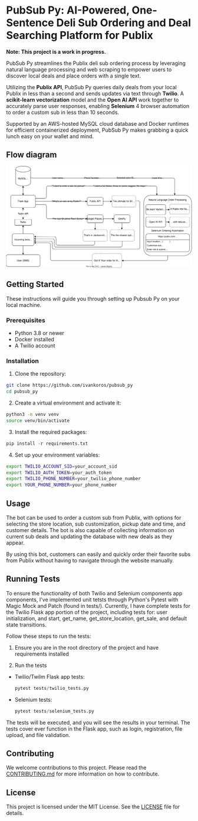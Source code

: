 # PubSub Py: AI-Powered, One-Sentence Deli Sub Ordering and Deal Searching Platform for Publix

**Note: This project is a work in progress.**

PubSub Py streamlines the Publix deli sub ordering process by leveraging natural language processing and web scraping 
to empower users to discover local deals and place orders with a single text.

Utilizing the **Publix API**, PubSub Py queries daily deals from your local Publix in less than a second and sends updates
via text through **Twilio**. A **scikit-learn vectorization** model and the **Open AI API** work together to accurately parse user
responses, enabling **Selenium** 4 browser automation to order a custom sub in less than 10 seconds.

Supported by an AWS-hosted MySQL cloud database and Docker runtimes for efficient containerized deployment, 
PubSub Py makes grabbing a quick lunch easy on your wallet and mind.

## Flow diagram
![Flow](pubsubpy_Flow.svg)

## Getting Started

These instructions will guide you through setting up Pubsub Py on your local machine.

### Prerequisites

- Python 3.8 or newer
- Docker installed
- A Twilio account

### Installation

1. Clone the repository:
```bash
git clone https://github.com/ivankoros/pubsub_py
cd pubsub_py
```

2. Create a virtual environment and activate it:
```bash
python3 -m venv venv
source venv/bin/activate
```


3. Install the required packages:
```python
pip install -r requirements.txt
```

4. Set up your environment variables:
```bash
export TWILIO_ACCOUNT_SID=your_account_sid
export TWILIO_AUTH_TOKEN=your_auth_token
export TWILIO_PHONE_NUMBER=your_twilio_phone_number
export YOUR_PHONE_NUMBER=your_phone_number
```

## Usage

The bot can be used to order a custom sub from Publix, with options for selecting the store location, sub customization, pickup date and time, and customer details. The bot is also capable of collecting information on current sub deals and updating the database with new deals as they appear.

By using this bot, customers can easily and quickly order their favorite subs from Publix without having to navigate through the website manually.

## Running Tests

To ensure the functionality of both Twilio and Selenium components app components, I've implemented unit tetsts through Python's Pytest with Magic Mock and Patch (found in tests/). Currently, I have complete tests for the Twilio Flask app portion of the project, including tests for: user initialization, and start, get_name, get_store_location, get_sale, and default state transitions.

Follow these steps to run the tests:

1. Ensure you are in the root directory of the project and have requirements installed

2. Run the tests
 - Twilio/Twilm Flask app tests:
 
   ```python
   pytest tests/twilio_tests.py
   
   ```
- Selenium tests:
   ```python
   pytest tests/selenium_tests.py
   ```

The tests will be executed, and you will see the results in your terminal. The tests cover ever function in the Flask app, such as login, registration, file upload, and file validation.


## Contributing

We welcome contributions to this project. Please read the [CONTRIBUTING.md](CONTRIBUTING.md) for more information on how to contribute.

## License

This project is licensed under the MIT License. See the [LICENSE](LICENSE) file for details.

